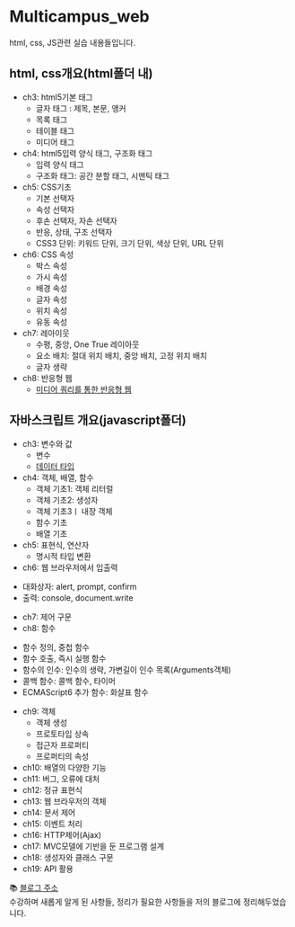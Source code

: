 # Multicampus_web
html, css, JS관련 실습 내용들입니다.

## html, css개요(html폴더 내)
- ch3: html5기본 태그
  + 글자 태그 : 제목, 본문, 앵커
  + 목록 태그
  + 테이블 태그
  + 미디어 태그
- ch4: html5입력 양식 태그, 구조화 태그
  + 입력 양식 태그
  + 구조화 태그: 공간 분할 태그, 시맨틱 태그
- ch5: CSS기초
  + 기본 선택자
  + 속성 선택자
  + 후손 선택자, 자손 선택자
  + 반응, 상태, 구조 선택자
  + CSS3 단위: 키워드 단위, 크기 단위, 색상 단위, URL 단위
- ch6: CSS 속성
  + 박스 속성
  + 가시 속성
  + 배경 속성
  + 글자 속성
  + 위치 속성
  + 유동 속성
- ch7: 레아이웃
  + 수평, 중앙, One True 레이아웃
  + 요소 배치: 절대 위치 배치, 중앙 배치, 고정 위치 배치
  + 글자 생략
- ch8: 반응형 웹
  + [미디어 쿼리를 통한 반응형 웹](https://structuring.tistory.com/175?category=987699)


## 자바스크립트 개요(javascript폴더)
- ch3: 변수와 값
  + 변수
  + [데이터 타입](https://structuring.tistory.com/176?category=987699)
- ch4: 객체, 배열, 함수
  + 객체 기초1: 객체 리터럴
  + 객체 기초2: 생성자
  + 객체 기초3ㅣ 내장 객체
  + 함수 기초
  + 배열 기초
- ch5: 표현식, 연산자
  + 명시적 타입 변환
- ch6: 웹 브라우저에서 입출력
+ 대화상자: alert, prompt, confirm
+ 출력: console, document.write
- ch7: 제어 구문
- ch8: 함수
+ 함수 정의, 중첩 함수
+ 함수 호출, 즉시 실행 함수
+ 함수의 인수: 인수의 생략, 가변길이 인수 목록(Arguments객체)
+ 콜백 함수: 콜백 함수, 타이머
+ ECMAScript6 추가 함수: 화살표 함수
- ch9: 객체
  + 객체 생성
  + 프로토타입 상속
  + 접근자 프로퍼티
  + 프로퍼티의 속성
- ch10: 배열의 다양한 기능
- ch11: 버그, 오류에 대처
- ch12: 정규 표현식
- ch13: 웹 브라우저의 객체
- ch14: 문서 제어
- ch15: 이벤트 처리
- ch16: HTTP제어(Ajax)
- ch17: MVC모델에 기반을 둔 프로그램 설계
- ch18: 생성자와 클래스 구문
- ch19: API 활용

📚 [블로그 주소](https://structuring.tistory.com/category/%EA%B5%90%EC%9C%A1%2C%20%ED%95%99%EC%8A%B5/%EB%A9%80%ED%8B%B0%EC%BA%A0%ED%8D%BC%EC%8A%A4_%ED%92%80%20%EC%8A%A4%ED%83%9D) <br>
수강하며 새롭게 알게 된 사항들, 정리가 필요한 사항들을 저의 블로그에 정리해두었습니다.
